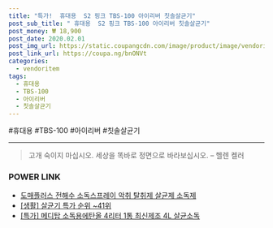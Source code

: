 ```yaml
--- 
title: "특가!  휴대용  S2 핑크 TBS-100 아이리버 칫솔살균기" 
post_sub_title: " 휴대용  S2 핑크 TBS-100 아이리버 칫솔살균기" 
post_money: ₩ 18,900 
post_date: 2020.02.01 
post_img_url: https://static.coupangcdn.com/image/product/image/vendoritem/2019/07/08/3003078554/ea70502f-2736-44f0-a357-b8636622c0c4.jpg 
post_link_url: https://coupa.ng/bnONVt 
categories: 
  - vendoritem 
tags: 
  - 휴대용 
  - TBS-100 
  - 아이리버 
  - 칫솔살균기 
--- 
```

  #휴대용 #TBS-100 #아이리버 #칫솔살균기 
<hr> 

> 고개 숙이지 마십시오. 세상을 똑바로 정면으로 바라보십시오. – 헬렌 켈러 


### POWER LINK

* <a href="https://blog.naver.com/santokki14/221787864520" target="_blank">도매플러스 전해수 소독스프레이 악취 탈취제 살균제 소독제</a>
* <a href="https://blog.naver.com/sakai111/221792141502" target="_blank"> [생활] 살균기 특가 순위 ~41위</a>
* <a href="https://blog.naver.com/santokki14/221791365200" target="_blank">[특가] 메디탑 소독용에탄올 4리터 1통 최신제조 4L 살균소독</a>
